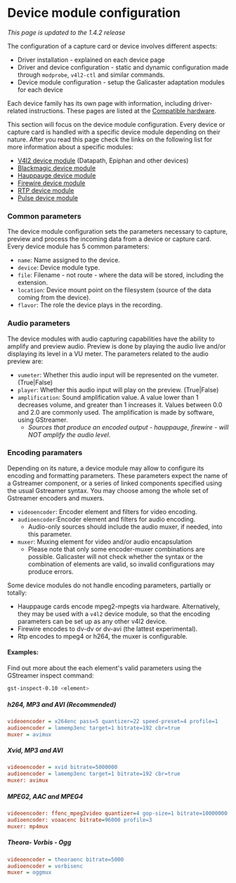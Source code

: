 Device module configuration
===========================

*This page is updated to the 1.4.2 release*

The configuration of a capture card or device involves different aspects:

* Driver installation - explained on each device page
* Driver and device configuration - static and dynamic configuration made through `modprobe`, `v4l2-ctl` and similar commands.
* Device module configuration - setup the Galicaster adaptation modules for each device

Each device family has its own page with information, including driver-related instructions. These pages are listed at the [Compatible hardware](../HardwareRecommendations/CompatibleHardware.md).

This section will focus on the device module configuration. Every device or capture card is handled with a specific device module depending on their nature. After you read this page check the links on the following list for more information about a specific modules:

* [V4l2 device module](DeviceModules/V4L2.md) (Datapath, Epiphan and other devices)
* [Blackmagic device module](DeviceModules/Blackmagic.md)
* [Hauppauge device module](DeviceModules/Hauppauge.md)
* [Firewire device module](DeviceModules/Firewire.md)
* [RTP device module](DeviceModules/RTP.md)
* [Pulse device module](DeviceModules/Pulse.md)

### Common parameters
The device module configuration sets the parameters necessary to capture, preview and process the incoming data from a device or capture card. Every device module has 5 common parameters:

* `name`: Name assigned to the device.
* `device`: Device module type.
* `file`: Filename - not route - where the data will be stored, including the extension.
* `location`: Device mount point on the filesystem (source of the data coming from the device).
* `flavor`: The role the device plays in the recording.

### Audio parameters
The device modules with audio capturing capabilities have the ability to amplify and preview audio. Preview is done by playing the audio live and/or displaying its level in a VU meter. The parameters related to the audio preview are:

* `vumeter`: Whether this audio input will be represented on the vumeter. (True|False)
* `player`: Whether this audio input will play on the preview. (True|False)
* `amplification`: Sound amplification value. A value lower than 1 decreases volume, and greater than 1 increases it. Values between 0.0 and 2.0 are commonly used. The amplification is made by software, using GStreamer.
  * *Sources that produce an encoded output - hauppauge, firewire - will NOT amplify the audio level*.

### Encoding paramaters
Depending on its nature, a device module may allow to configure its encoding and formatting parameters. These parameters expect the name of a Gstreamer component, or a series of linked components specified using the usual Gstreamer syntax. You may choose among the whole set of Gstreamer encoders and muxers.

* `videoencoder`: Encoder element and filters for video encoding.
* `audioencoder`:Encoder element and filters for audio encoding.
  * Audio-only sources should include the audio muxer, if needed, into this parameter.
* `muxer`: Muxing element for video and/or audio encapsulation
  * Please note that only some encoder-muxer combinations are possible. Galicaster will not check whether the syntax or the combination of elements are valid, so invalid configurations may produce errors.

Some device modules do not handle encoding parameters, partially or totally:

* Hauppauge cards encode mpeg2-mpegts via hardware. Alternatively, they may be used with a `v4l2` device module, so that the encoding parameters can be set up as any other v4l2 device.
* Firewire encodes to dv-dv or dv-avi (the lattest experimental).
* Rtp encodes to mpeg4 or h264, the muxer is configurable.

#### Examples:
Find out more about the each element's valid parameters using the GStreamer inspect command:

```bash
gst-inspect-0.10 <element>
```

##### h264, MP3 and AVI (Recommended)
```ini
videoencoder = x264enc pass=5 quantizer=22 speed-preset=4 profile=1
audioencoder = lamemp3enc target=1 bitrate=192 cbr=true
muxer = avimux
```

##### Xvid, MP3 and AVI
```ini
videoencoder = xvid bitrate=5000000
audioencoder = lamemp3enc target=1 bitrate=192 cbr=true
muxer: avimux
```

##### MPEG2, AAC and MPEG4
```ini
videoencoder: ffenc_mpeg2video quantizer=4 gop-size=1 bitrate=10000000
audioencoder: voaacenc bitrate=96000 profile=3
muxer: mp4mux
```

##### Theora- Vorbis - Ogg
```ini
videoencoder = theoraenc bitrate=5000
audioencoder = vorbisenc
muxer = oggmux
```
